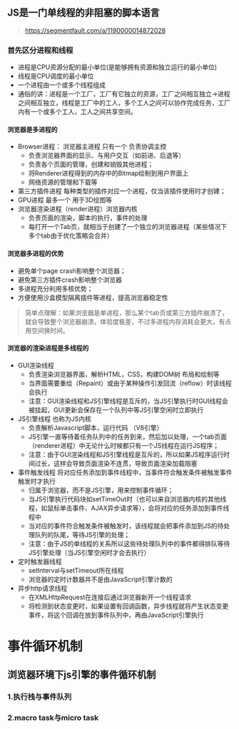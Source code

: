 ##  JS是一门单线程的非阻塞的脚本语言
>https://segmentfault.com/a/1190000014872028
### 首先区分进程和线程
+ 进程是CPU资源分配的最小单位(是能够拥有资源和独立运行的最小单位)
+ 线程是CPU调度的最小单位
+ 一个进程由一个或多个线程组成
+ 通俗的讲：进程是一个工厂，工厂有它独立的资源，工厂之间相互独立->进程之间相互独立，线程是工厂中的工人，多个工人之间可以协作完成任务，工厂内有一个或多个工人，工人之间共享空间。

#### 浏览器是多进程的
+ Browser进程： 浏览器主进程 只有一个 负责协调主控
    + 负责浏览器界面的显示、与用户交互（如前进、后退等）
    + 负责各个页面的管理，创建和销毁其他进程；
    + 将Renderer进程得到的内存中的Bitmap绘制到用户界面上
    + 网络资源的管理和下载等
+ 第三方插件进程 每种类型的插件对应一个进程，仅当该插件使用时才创建；
+ GPU进程 最多一个 用于3D绘图等
+ 浏览器渲染进程（render进程）浏览器内核
    + 负责页面的渲染，脚本的执行，事件的处理
    + 每打开一个Tab页，就相当于创建了一个独立的浏览器进程（某些情况下多个tab由于优化策略会合并）
#### 浏览器多进程的优势
+ 避免单个page crash影响整个浏览器；
+ 避免第三方插件crash影响整个浏览器
+ 多进程充分利用多核优势；
+ 方便使用沙盒模型隔离插件等进程，提高浏览器稳定性
>简单点理解：如果浏览器是单进程，那么某个tab页或第三方插件崩溃了，就会导致整个浏览器崩溃，体验度极差，不过多进程内存消耗会更大，有点用空间换时间。
#### 浏览器的渲染进程是多线程的
+ GUI渲染线程 
    + 负责渲染浏览器界面，解析HTML，CSS，构建DOM树 布局和绘制等
    + 当界面需要重绘（Repaint）或由于某种操作引发回流（reflow）时该线程会执行
    + 注意：GUI渲染线程和JS引擎线程是互斥的，当JS引擎执行时GUI线程会被挂起，GUI更新会保存在一个队列中等JS引擎空闲时立即执行
+ JS引擎线程 也称为JS内核
    + 负责解析Javascript脚本，运行代码 （V8引擎）
    + JS引擎一直等待着任务队列中的任务到来，然后加以处理，一个tab页面（renderer进程）中无论什么时候都只有一个JS线程在运行JS程序；
    + 注意：由于GUI渲染线程和JS引擎线程是互斥的，所以如果JS程序运行时间过长，这样会导致页面渲染不连贯，导致页面渲染加载阻塞
+ 事件触发线程 将对应任务添加到事件线程中，当事件符合触发条件被触发事件触发时才执行
    + 归属于浏览器，而不是JS引擎，用来控制事件循环；
    + 当JS引擎执行代码块如setTimeOut时（也可以来自浏览器内核的其他线程，如鼠标单击事件、AJAX异步请求等），会将对应的任务添加到事件线程中
    + 当对应的事件符合触发条件被触发时，该线程就会把事件添加到JS的待处理队列的队尾，等待JS引擎的处理；
    + 注意：由于JS的单线程的关系所以这些待处理队列中的事件都得排队等待JS引擎处理（当JS引擎空闲时才会去执行）
+ 定时触发器线程 
    + setInterval与setTimeout所在线程
    + 浏览器的定时计数器并不是由JavaScript引擎计数的
+ 异步http请求线程 
    + 在XMLHttpRequest在连接后通过浏览器新开一个线程请求
    + 将检测到状态变更时，如果设置有回调函数，异步线程就将产生状态变更事件，将这个回调在放到事件队列中，再由JavaScript引擎执行
# 事件循环机制
## 浏览器环境下js引擎的事件循环机制
### 1.执行栈与事件队列
### 2.macro task与micro task